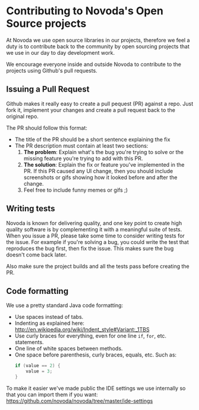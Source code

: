 # Contributing to Novoda's Open Source projects

At Novoda we use open source libraries in our projects, therefore we feel a duty is to contribute back to the community by open sourcing projects that we use in our day to day development work.

We encourage everyone inside and outside Novoda to contribute to the projects using Github's pull requests.

## Issuing a Pull Request

Github makes it really easy to create a pull pequest (PR) against a repo. Just fork it, implement your changes and create a pull request back to the original repo.

The PR should follow this format:

  * The title of the PR should be a short sentence explaining the fix
  * The PR description must contain at least two sections:
    1. **The problem**: Explain what's the bug you're trying to solve or the missing feature you're trying to add with this PR.
    2. **The solution**: Explain the fix or feature you've implemented in the PR. If this PR caused any UI change, then you should include screenshots or gifs showing how it looked before and after the change.
    3. Feel free to include funny memes or gifs ;)


## Writing tests

Novoda is known for delivering quality, and one key point to create high quality software is by complementing it with a meaningful suite of tests. When you issue a PR, please take some time to consider writing tests for the issue. For example if you're solving a bug, you could write the test that reproduces the bug first, then fix the issue. This makes sure the bug doesn't come back later.

Also make sure the project builds and all the tests pass before creating the PR.


## Code formatting

We use a pretty standard Java code formatting:

  * Use spaces instead of tabs.
  * Indenting as explained here: http://en.wikipedia.org/wiki/Indent_style#Variant:_1TBS
  * Use curly braces for everything, even for one line `if`, `for`, etc. statements.
  * One line of white spaces between methods.
  * One space before parenthesis, curly braces, equals, etc. Such as:
    ```java
    if (value == 2) {
        value = 3;
    }
    ```

To make it easier we've made public the IDE settings we use internally so that you can import them if you want: https://github.com/novoda/novoda/tree/master/ide-settings
